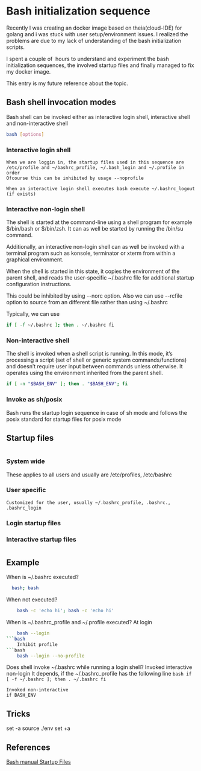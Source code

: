 # Bash initialization sequence
Recently I was creating an docker image based on theia(cloud-IDE) for golang and i was stuck with user setup/environment issues. I realized the problems are due to my lack of understanding of the bash initialization scripts.

I spent a couple of  hours to understand and experiment the bash initialization sequences, the involved startup files and finally managed to fix my docker image.

This entry is my future reference about the topic.

## Bash shell invocation modes
Bash shell can be invoked either as interactive login shell, interactive shell and non-interactive shell
```bash
bash [options]
```
### Interactive login shell
    When we are loggin in, the startup files used in this sequence are /etc/profile and ~/bashrc_profile, ~/.bash_login and ~/.profile in order 
    Ofcourse this can be inhibited by usage --noprofile

    When an interactive login shell executes bash execute ~/.bashrc_logout (if exists)

### Interactive non-login shell
 The shell is started at the command-line using a shell program for example $/bin/bash or $/bin/zsh. It can as well be started by running the /bin/su command.

 Additionally, an interactive non-login shell can as well be invoked with a terminal program such as konsole, terminator or xterm from within a graphical environment.

 When the shell is started in this state, it copies the environment of the parent shell, and reads the user-specific ~/.bashrc file for additional startup configuration instructions.

 This could be inhibited by using --norc option. Also we can use --rcfile option to source from an different file rather than using ~/.bashrc

 Typically,  we can use
  ```bash
  if [ -f ~/.bashrc ]; then . ~/.bashrc fi
  ```

### Non-interactive shell
 The shell is invoked when a shell script is running. In this mode, it’s processing a script (set of shell or generic system commands/functions) and doesn’t require user input between commands unless otherwise. It operates using the environment inherited from the parent shell.

```bash
if [ -n "$BASH_ENV" ]; then . "$BASH_ENV"; fi
```

### Invoke as sh/posix
Bash runs the startup login sequence in case of sh mode and follows the posix standard for startup files for posix mode

## Startup files
#
### System wide
   These applies to all users and usually are /etc/profiles, /etc/bashrc
### User specific
    Customized for the user, usually ~/.bashrc_profile, .bashrc., .bashrc_login

### Login startup files
### Interactive startup files
#
## Example
When is ~/.bashrc executed?
```bash
  bash; bash
```

When not executed?
```bash
    bash -c 'echo hi'; bash -c 'echo hi'
```

When is ~/.bashrc_profile and ~/.profile executed?
    At login
```bash
    bash --login
```bash
    Inhibit profile
```bash
    bash --login --no-profile
```

Does shell invoke ~/.bashrc while running a login shell?
    Invoked interactive non-login
    It depends, if the ~/.bashrc_profile has the following line
    ```bash
    if [ -f ~/.bashrc ]; then . ~/.bashrc fi
    ```

    Invoked non-interactive
    if BASH_ENV


## Tricks
set -a
source ./env
set +a

## References
[Bash manual Startup Files ](https://www.gnu.org/software/bash/manual/html_node/Bash-Startup-Files.html)
